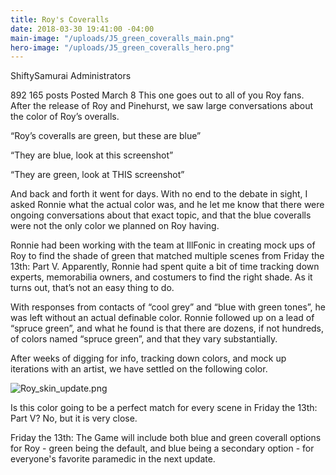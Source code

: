 ```yaml
---
title: Roy's Coveralls
date: 2018-03-30 19:41:00 -04:00
main-image: "/uploads/J5_green_coveralls_main.png"
hero-image: "/uploads/J5_green_coveralls_hero.png"
---
```



ShiftySamurai
Administrators

 892
165 posts
Posted March 8
This one goes out to all of you Roy fans. After the release of Roy and Pinehurst, we saw large conversations about the color of Roy’s overalls. 
 
“Roy’s coveralls are green, but these are blue”
 
“They are blue, look at this screenshot”
 
“They are green, look at THIS screenshot”
 
And back and forth it went for days. With no end to the debate in sight, I asked Ronnie what the actual color was, and he let me know that there were ongoing conversations about that exact topic, and that the blue coveralls were not the only color we planned on Roy having.
 
Ronnie had been working with the team at IllFonic in creating mock ups of Roy to find the shade of green that matched multiple scenes from Friday the 13th: Part V. Apparently, Ronnie had spent quite a bit of time tracking down experts, memorabilia owners, and costumers to find the right shade. As it turns out, that’s not an easy thing to do. 
 
With responses from contacts of “cool grey” and “blue with green tones”, he was left without an actual definable color. Ronnie followed up on a lead of “spruce green”, and what he found is that there are dozens, if not hundreds, of colors named “spruce green”, and that they vary substantially.
 
After weeks of digging for info, tracking down colors, and mock up iterations with an artist, we have settled on the following color.
 
![Roy_skin_update.png](/uploads/Roy_skin_update.png)
 
Is this color going to be a perfect match for every scene in Friday the 13th: Part V? No, but it is very close. 
 
Friday the 13th: The Game will include both blue and green coverall options for Roy - green being the default, and blue being a secondary option - for everyone's favorite paramedic in the next update.